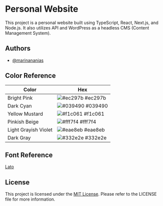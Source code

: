# Personal Website

This project is a personal website built using TypeScript, React, Next.js, and Node.js. It also utilizes API and WordPress as a headless CMS (Content Management System).

## Authors

- [@marinananias](https://www.github.com/marinananias)

## Color Reference

| Color                | Hex                                                              |
| -------------------- | ---------------------------------------------------------------- |
| Bright Pink          | ![#ec297b](https://via.placeholder.com/10/ec297b?text=+) #ec297b |
| Dark Cyan            | ![#039490](https://via.placeholder.com/10/039490?text=+) #039490 |
| Yellow Mustard       | ![#f1c061](https://via.placeholder.com/10/f1c061?text=+) #f1c061 |
| Pinkish Beige        | ![#fff7f4](https://via.placeholder.com/10/fff7f4?text=+) #fff7f4 |
| Light Grayish Violet | ![#eae8eb](https://via.placeholder.com/10/eae8eb?text=+) #eae8eb |
| Dark Gray            | ![#332e2e](https://via.placeholder.com/10/332e2e?text=+) #332e2e |

## Font Reference

[Lato](https://fonts.google.com/share?selection.family=Lato:ital,wght@0,100;0,300;0,400;0,700;0,900;1,100;1,300;1,400;1,700;1,900)

## License

This project is licensed under the [MIT License](https://choosealicense.com/licenses/mit/). Please refer to the LICENSE file for more information.
